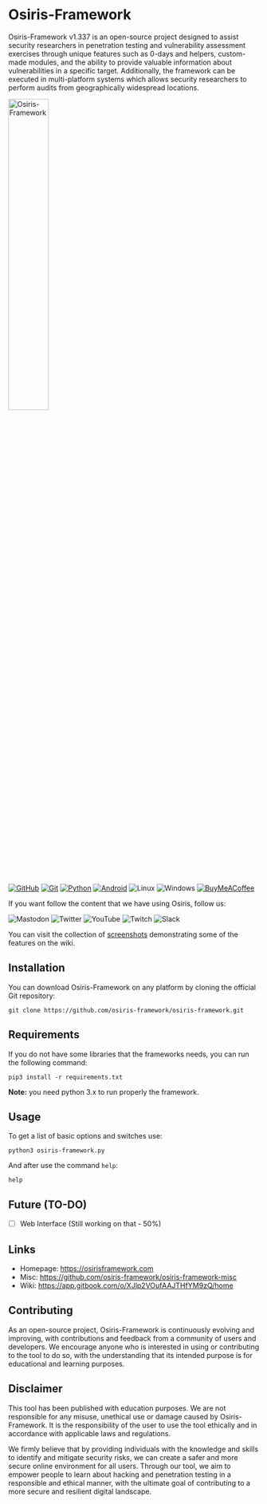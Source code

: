 # Osiris-Framework

Osiris-Framework v1.337 is an open-source project designed to assist security researchers in penetration testing and vulnerability assessment exercises through unique features such as 0-days and helpers, custom-made modules, and the ability to provide valuable information about vulnerabilities in a specific target. Additionally, the framework can be executed in multi-platform systems which allows security researchers to perform audits from geographically widespread locations.


<img src="https://user-images.githubusercontent.com/119005933/221377006-e77044ab-5d12-4e6b-86cc-2ddc504ca121.png"  width=40% height=40% alt="Osiris-Framework">


[![GitHub](https://img.shields.io/badge/github-%23121011.svg?style=for-the-badge&logo=github&logoColor=white)](https://github.com/osiris-framework/osiris-framework)
[![Git](https://img.shields.io/badge/git-%23F05033.svg?style=for-the-badge&logo=git&logoColor=white)](https://git-scm.com)
[![Python](https://img.shields.io/badge/python-3670A0?style=for-the-badge&logo=python&logoColor=ffdd54)](https://www.python.org)
[![Android](https://img.shields.io/badge/Android-3DDC84?style=for-the-badge&logo=android&logoColor=white)](https://www.android.com/)
![Linux](https://img.shields.io/badge/Linux-FCC624?style=for-the-badge&logo=linux&logoColor=black)
![Windows](https://img.shields.io/badge/Windows-0078D6?style=for-the-badge&logo=windows&logoColor=white)
[![BuyMeACoffee](https://img.shields.io/badge/Buy%20Us%20a%20Coffee-ffdd00?style=for-the-badge&logo=buy-me-a-coffee&logoColor=black)](https://www.buymeacoffee.com/osirisframework)

If you want follow the content that we have using Osiris, follow us:

![Mastodon](https://img.shields.io/badge/-MASTODON-%232B90D9?style=for-the-badge&logo=mastodon&logoColor=white)
![Twitter](https://img.shields.io/badge/Twitter-%231DA1F2.svg?style=for-the-badge&logo=Twitter&logoColor=white)
![YouTube](https://img.shields.io/badge/YouTube-%23FF0000.svg?style=for-the-badge&logo=YouTube&logoColor=white)
![Twitch](https://img.shields.io/badge/Twitch-%239146FF.svg?style=for-the-badge&logo=Twitch&logoColor=white)
![Slack](https://img.shields.io/badge/Slack-4A154B?style=for-the-badge&logo=slack&logoColor=white)


You can visit the collection of [screenshots](https://github.com/osiris-framework/osiris-framework-misc) demonstrating some of the features on the wiki.

## Installation

You can download Osiris-Framework on any platform by cloning the official Git repository:

```
git clone https://github.com/osiris-framework/osiris-framework.git
```

## Requirements

If you do not have some libraries that the frameworks needs, you can run the following command:

```
pip3 install -r requirements.txt
```

**Note:** you need python 3.x to run properly the framework.

## Usage

To get a list of basic options and switches use:

```
python3 osiris-framework.py
```

And after use the command `help`:

```
help
```

## Future (TO-DO)
- [ ] Web Interface (Still working on that - 50%)


## Links
- Homepage: https://osirisframework.com
- Misc: https://github.com/osiris-framework/osiris-framework-misc
- Wiki: https://app.gitbook.com/o/XJlp2VOufAAJTHfYM9zQ/home

## Contributing

As an open-source project, Osiris-Framework is continuously evolving and improving, with contributions and feedback from a community of users and developers. We encourage anyone who is interested in using or contributing to the tool to do so, with the understanding that its intended purpose is for educational and learning purposes.

 
## Disclaimer

This tool has been published with education purposes. We are not responsible for any misuse, unethical use or damage caused by Osiris-Framework. It is the responsibility of the user to use the tool ethically and in accordance with applicable laws and regulations.

We firmly believe that by providing individuals with the knowledge and skills to identify and mitigate security risks, we can create a safer and more secure online environment for all users. Through our tool, we aim to empower people to learn about hacking and penetration testing in a responsible and ethical manner, with the ultimate goal of contributing to a more secure and resilient digital landscape.

